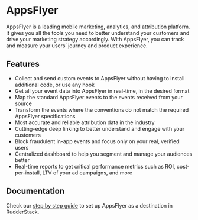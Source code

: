 # AppsFlyer

AppsFlyer is a leading mobile marketing, analytics, and attribution platform. It gives you all the tools you need to better understand your customers and drive your marketing strategy accordingly. With AppsFlyer, you can track and measure your users’ journey and product experience.

## Features
- Collect and send custom events to AppsFlyer without having to install additional code, or use any hook
- Get all your event data into AppsFlyer in real-time, in the desired format
- Map the standard AppsFlyer events to the events received from your source
- Transform the events where the conventions do not match the required AppsFlyer specifications
- Most accurate and reliable attribution data in the industry
- Cutting-edge deep linking to better understand and engage with your customers
- Block fraudulent in-app events and focus only on your real, verified users
- Centralized dashboard to help you segment and manage your audiences better
- Real-time reports to get critical performance metrics such as ROI, cost-per-install, LTV of your ad campaigns, and more

## Documentation
Check our [step by step guide](https://docs.rudderstack.com/destinations/appsflyer) to set up AppsFlyer as a destination in RudderStack.